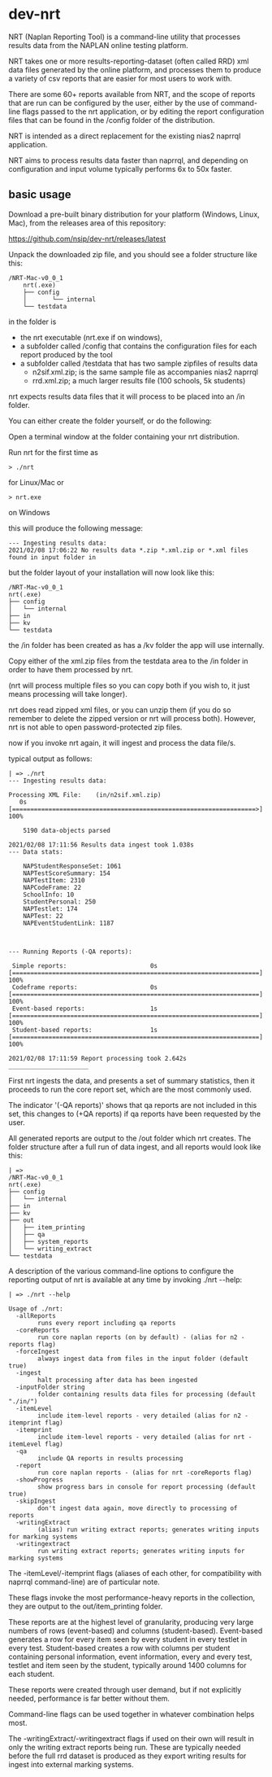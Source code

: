 # dev-nrt

NRT (Naplan Reporting Tool) is a command-line utility that processes results data from the NAPLAN online testing platform.

NRT takes one or more results-reporting-dataset (often called RRD) xml data files generated by the online platform, and processes them to produce a variety of csv reports that are easier for most users to work with.

There are some 60+ reports available from NRT, and the scope of reports that are run can be configured by the user, either by the use of command-line flags passed to the nrt application, or by editing the report configuration files that can be found in the /config folder of the distribution.

NRT is intended as a direct replacement for the existing nias2 naprrql application.

NRT aims to process results data faster than naprrql, and depending on configuration and input volume typically performs 6x to 50x faster.

## basic usage

Download a pre-built binary distribution for your platform (Windows, Linux, Mac), from the releases area of this repository:

https://github.com/nsip/dev-nrt/releases/latest

Unpack the downloaded zip file, and you should see a folder structure like this:
```
/NRT-Mac-v0_0_1 
	nrt(.exe)
	├── config
	│   	└── internal
	└── testdata
```

in the folder is 
-  the nrt executable (nrt.exe if on windows), 
-  a subfolder called /config that contains the configuration files for each report produced by the tool
-  a subfolder called /testdata that has two sample zipfiles of results data
	+  n2sif.xml.zip; is the same sample file as accompanies nias2 naprrql
	+  rrd.xml.zip; a much larger results file (100 schools, 5k students)

nrt expects results data files that it will process to be placed into an /in folder.

You can either create the folder yourself, or do the following:

Open a terminal window at the folder containing your nrt distribution.

Run nrt for the first time as
```
> ./nrt
```
for Linux/Mac or
```
> nrt.exe 
```
on Windows

this will produce the following message:
```
--- Ingesting results data:
2021/02/08 17:06:22 No results data *.zip *.xml.zip or *.xml files found in input folder in
```

but the folder layout of your installation will now look like this:

```
/NRT-Mac-v0_0_1 
nrt(.exe)
├── config
│   └── internal
├── in
├── kv
└── testdata
```

the /in folder has been created as has a /kv folder the app will use internally.

Copy either of the xml.zip files from the testdata area to the /in folder in order to have them processed by nrt.

(nrt will process multiple files so you can copy both if you wish to, it just means processing will take longer).

nrt does read zipped xml files, or you can unzip them (if you do so remember to delete the zipped version or nrt will process both). However, nrt is not able to open password-protected zip files.

now if you invoke nrt again, it will ingest and process the data file/s.

typical output as follows:

```
| => ./nrt
--- Ingesting results data:

Processing XML File:	(in/n2sif.xml.zip)
   0s [===================================================================>] 100%

	5190 data-objects parsed

2021/02/08 17:11:56 Results data ingest took 1.038s
--- Data stats:

	NAPStudentResponseSet: 1061
	NAPTestScoreSummary: 154
	NAPTestItem: 2310
	NAPCodeFrame: 22
	SchoolInfo: 10
	StudentPersonal: 250
	NAPTestlet: 174
	NAPTest: 22
	NAPEventStudentLink: 1187



--- Running Reports (-QA reports):

 Simple reports:                       0s [====================================================================] 100%
 Codeframe reports:                    0s [====================================================================] 100%
 Event-based reports:                  1s [====================================================================] 100%
 Student-based reports:                1s [====================================================================] 100%

2021/02/08 17:11:59 Report processing took 2.642s
______________________
```

First nrt ingests the data, and presents a set of summary statistics, then it proceeds to run the core report set, which are the most commonly used.

The indicator '(-QA reports)' shows that qa reports are not included in this set, this changes to (+QA reports) if qa reports have been requested by the user.

All generated reports are output to the /out folder which nrt creates. The folder structure after a full run of data ingest, and all reports would look like this:
```
| => 
/NRT-Mac-v0_0_1 
nrt(.exe)
├── config
│   └── internal
├── in
├── kv
├── out
│   ├── item_printing
│   ├── qa
│   ├── system_reports
│   └── writing_extract
└── testdata
```

A description of the various command-line options to configure the reporting output of nrt is available at any time by invoking ./nrt --help:

```
| => ./nrt --help

Usage of ./nrt:
  -allReports
    	runs every report including qa reports
  -coreReports
    	run core naplan reports (on by default) - (alias for n2 -reports flag)
  -forceIngest
    	always ingest data from files in the input folder (default true)
  -ingest
    	halt processing after data has been ingested
  -inputFolder string
    	folder containing results data files for processing (default "./in/")
  -itemLevel
    	include item-level reports - very detailed (alias for n2 -itemprint flag)
  -itemprint
    	include item-level reports - very detailed (alias for nrt -itemLevel flag)
  -qa
    	include QA reports in results processing
  -report
    	run core naplan reports - (alias for nrt -coreReports flag)
  -showProgress
    	show progress bars in console for report processing (default true)
  -skipIngest
    	don't ingest data again, move directly to processing of reports
  -writingExtract
    	(alias) run writing extract reports; generates writing inputs for marking systems
  -writingextract
    	run writing extract reports; generates writing inputs for marking systems
```

The -itemLevel/-itemprint flags (aliases of each other, for compatibility with naprrql command-line) are of particular note.

These flags invoke the most performance-heavy reports in the collection, they are output to the out/item_printing folder.

These reports are at the highest level of granularity, producing very large numbers of rows (event-based) and columns (student-based).
Event-based generates a row for every item seen by every student in every testlet in every test.
Student-based creates a row with columns per student containing personal information, event information, every and every test, testlet and item seen by the student, typically around 1400 columns for each student.

These reports were created through user demand, but if not explicitly needed, performance is far better without them.

Command-line flags can be used together in whatever combination helps most.

The -writingExtract/-writingextract flags if used on their own will result in only the writing extract reports being run. These are typically needed before the full rrd dataset is produced as they export writing results for ingest into external marking systems. 



